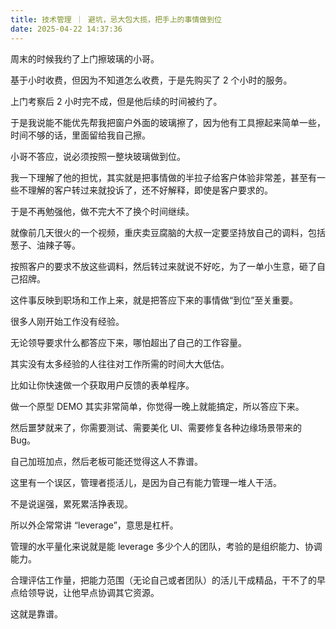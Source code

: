 ```yaml
---
title: 技术管理 ｜ 避坑，忌大包大揽，把手上的事情做到位
date: 2025-04-22 14:37:36
---
```


周末的时候我约了上门擦玻璃的小哥。

基于小时收费，但因为不知道怎么收费，于是先购买了 2 个小时的服务。

上门考察后 2 小时完不成，但是他后续的时间被约了。

于是我说能不能优先帮我把窗户外面的玻璃擦了，因为他有工具擦起来简单一些，时间不够的话，里面留给我自己擦。

小哥不答应，说必须按照一整块玻璃做到位。

我一下理解了他的担忧，其实就是把事情做的半拉子给客户体验非常差，甚至有一些不理解的客户转过来就投诉了，还不好解释，即使是客户要求的。

于是不再勉强他，做不完大不了换个时间继续。

就像前几天很火的一个视频，重庆卖豆腐脑的大叔一定要坚持放自己的调料，包括葱子、油辣子等。

按照客户的要求不放这些调料，然后转过来就说不好吃，为了一单小生意，砸了自己招牌。

这件事反映到职场和工作上来，就是把答应下来的事情做“到位”至关重要。

很多人刚开始工作没有经验。

无论领导要求什么都答应下来，哪怕超出了自己的工作容量。

其实没有太多经验的人往往对工作所需的时间大大低估。

比如让你快速做一个获取用户反馈的表单程序。

做一个原型 DEMO 其实非常简单，你觉得一晚上就能搞定，所以答应下来。

然后噩梦就来了，你需要测试、需要美化 UI、需要修复各种边缘场景带来的 Bug。

自己加班加点，然后老板可能还觉得这人不靠谱。

这里有一个误区，管理者揽活儿，是因为自己有能力管理一堆人干活。

不是说逞强，累死累活挣表现。

所以外企常常讲 “leverage”，意思是杠杆。

管理的水平量化来说就是能 leverage 多少个人的团队，考验的是组织能力、协调能力。

合理评估工作量，把能力范围（无论自己或者团队）的活儿干成精品，干不了的早点给领导说，让他早点协调其它资源。

这就是靠谱。